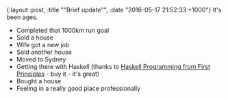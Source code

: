 {:layout :post, :title "\"Brief update\"", :date "2016-05-17 21:52:33 +1000"}
It's been ages.

- Completed that 1000km run goal
- Sold a house
- Wife got a new job
- Sold another house
- Moved to Sydney
- Getting there with Haskell (thanks to [Haskell Programming from First Principles](http://haskellbook.com) - buy it - it's great)
- Bought a house
- Feeling in a really good place professionally
